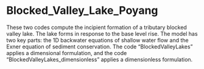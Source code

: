 # Blocked_Valley_Lake_Poyang
These two codes compute the incipient formation of a tributary blocked valley lake. The lake forms in response to the base level rise. The model has two key parts: the 1D backwater equations of shallow water flow and the Exner equation of sediment conservation. The code “BlockedValleyLakes” applies a dimensional formulation, and the code “BlockedValleyLakes_dimensionless” applies a dimensionless formulation.
